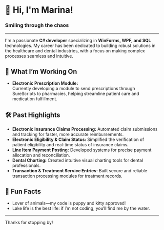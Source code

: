 # 👋 Hi, I'm Marina!

### Smiling through the chaos

---

I'm a passionate **C# developer** specializing in **WinForms, WPF, and SQL** technologies. My career has been dedicated to building robust solutions in the healthcare and dental industries, with a focus on making complex processes seamless and intuitive.

## 🚀 What I’m Working On
- **Electronic Prescription Module:**  
  Currently developing a module to send prescriptions through SureScripts to pharmacies, helping streamline patient care and medication fulfillment.

## 🛠️ Past Highlights
- **Electronic Insurance Claims Processing:** Automated claim submissions and tracking for faster, more accurate reimbursements.
- **Electronic Eligibility & Claim Status:** Simplified the verification of patient eligibility and real-time status of insurance claims.
- **Line Item Payment Posting:** Developed systems for precise payment allocation and reconciliation.
- **Dental Charting:** Created intuitive visual charting tools for dental professionals.
- **Transaction & Treatment Service Entries:** Built secure and reliable transaction processing modules for treatment records.

## 🦦 Fun Facts
- Lover of animals—my code is puppy and kitty approved!
- Lake life is the best life: if I’m not coding, you’ll find me by the water.

---

Thanks for stopping by!
